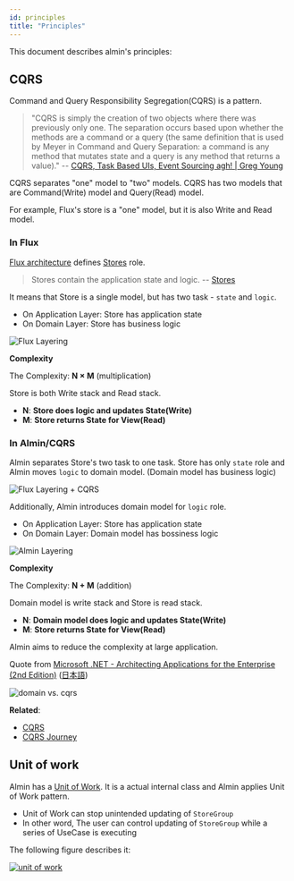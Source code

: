 ```yaml
---
id: principles
title: "Principles"
---
```


This document describes almin's principles:

## CQRS

Command and Query Responsibility Segregation(CQRS) is a pattern.

> "CQRS is simply the creation of two objects where there was previously only one. The separation occurs based upon whether the methods are a command or a query (the same definition that is used by Meyer in Command and Query Separation: a command is any method that mutates state and a query is any method that returns a value)."
> -- [CQRS, Task Based UIs, Event Sourcing agh! | Greg Young](http://codebetter.com/gregyoung/2010/02/16/cqrs-task-based-uis-event-sourcing-agh/ "CQRS, Task Based UIs, Event Sourcing agh! | Greg Young")

CQRS separates "one" model to "two" models.
CQRS has two models that are Command(Write) model and Query(Read) model.

For example, Flux's store is a "one" model, but it is also Write and Read model. 

### In Flux

[Flux architecture](https://facebook.github.io/flux/ "Flux") defines [Stores](https://facebook.github.io/flux/docs/in-depth-overview/#stores "Stores") role.

> Stores contain the application state and logic. 
> -- [Stores](https://facebook.github.io/flux/docs/in-depth-overview/#stores "Stores")

It means that Store is a single model, but has two task - `state` and `logic`.

- On Application Layer: Store has application state
- On Domain Layer: Store has business logic

![Flux Layering](/docs/assets/flux-layer.png)

**Complexity**

The Complexity: **N × M** (multiplication)

Store is both Write stack and Read stack.

- **N**: **Store does logic and updates State(Write)**
- **M**: **Store returns State for View(Read)**

### In Almin/CQRS

Almin separates Store's two task to one task.
Store has only `state` role and Almin moves `logic` to domain model.
(Domain model has business logic)

![Flux Layering + CQRS](/docs/assets/flux-layer-cqrs.png)

Additionally, Almin introduces domain model for `logic` role.

- On Application Layer: Store has application state
- On Domain Layer: Domain model has bossiness logic

![Almin Layering](/docs/assets/almin-layer.png)

**Complexity**

The Complexity: **N + M** (addition)

Domain model is write stack and Store is read stack.

- **N**: **Domain model does logic and updates State(Write)**
- **M**: **Store returns State for View(Read)**

Almin aims to reduce the complexity at large application.

<!-- textlint-disable -->

Quote from [Microsoft .NET - Architecting Applications for the Enterprise (2nd Edition)](https://www.amazon.com/dp/0735685355/ "Microsoft .NET - Architecting Applications for the Enterprise (2nd Edition)") ([日本語](https://www.amazon.co.jp/dp/B00ZQZ8JNE/))

<!-- textlint-enable -->

![domain vs. cqrs](/docs/assets/domain-cqrs.png)

**Related**:

- [CQRS](https://martinfowler.com/bliki/CQRS.html "CQRS")
- [CQRS Journey](https://docs.microsoft.com/en-us/previous-versions/msp-n-p/jj554200(v=pandp.10) "CQRS Journey")

## Unit of work

Almin has a [Unit of Work](https://martinfowler.com/eaaCatalog/unitOfWork.html "Unit of Work").
It is a actual internal class and Almin applies Unit of Work pattern.

- Unit of Work can stop unintended updating of `StoreGroup`
- In other word, The user can control updating of `StoreGroup` while a series of UseCase is executing 

The following figure describes it:

[![unit of work](/docs/assets/almin-unit-of-work.png)][unit-of-work]

[unit-of-work]: http://www.nomnoml.com/#view/%23padding%3A%2010%0A%0A%5BUseCase%7C%0A%20%20%20%20%5BUseCase%20Executor%20A%7C%0A%20%20%20%20%20%20%20%20%5B%3Cusecase%3EChild%20UseCase%5D%0A%20%20%20%20%5D%20--%3E%20%5BUseCase%20Executor%20B%5D%0A%20%20%20%20%5BUseCase%20Executor%20B%7C%0A%20%20%20%20%20%20%20%20%5B%3Cusecase%3EUseCase%5D%0A%20%20%20%20%5D%0A%5D%0A%5BUnit%20of%20Work%7C%0A%20%20%20%20%5BCommitments%7C%0A%20%20%20%20%20%20%20%20%5BDispatched%20Payload%5D%0A%20%20%20%20%20%20%20%20%5BSystem%20Payload%5D%0A%20%20%20%20%5D%0A%5D%0A%5BStoreGroup%7C%0A%20%20%20%20%5BStore%5D%0A%20%20%20%20%5B%3Cnote%3Eif%20any%20store%20is%20change%2C%20it%20emit%20changed%5D%0A%5D%0A%5BUseCase%5D%20payload%20--%3E%20%5BLifeCycleEventHub%7C%0A%09%5BDispatcher%5D%0A%5D%0A%5BUseCase%5D%20payload%20--%3E%20%5B%3Creadonly%3EUnit%20of%20Work%5D%0A%5BUnit%20of%20Work%5D%20%3Ctransaction%20event%3E%20--%3E%20%5BLifeCycleEventHub%5D%0A%5BUnit%20of%20Work%5D%20Commitment%20--%3E%20%5BStoreGroup%5D%20%0A%5BStoreGroup%5D%20changes%20--%3E%20%5BLifeCycleEventHub%5D%0A%5BLifeCycleEventHub%5D%20%3C-%20%5BContext%5D%0A
